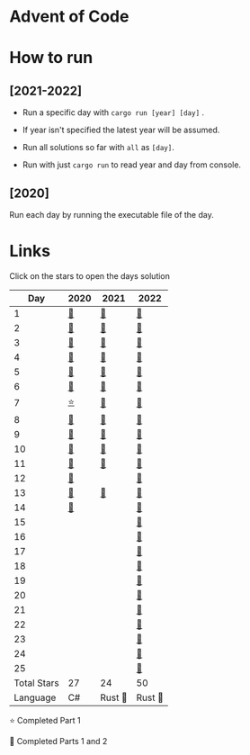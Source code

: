 # Advent of Code

# How to run

## [2021-2022]

-   Run a specific day with `cargo run [year] [day]` .

-   If year isn't specified the latest year will be assumed.

-   Run all solutions so far with `all` as `[day]`.

-   Run with just `cargo run` to read year and day from console.

## [2020]

Run each day by running the executable file of the day.

# Links

Click on the stars to open the days solution

| Day | 2020 | 2021 | 2022 |
| --- | --- | --- | --- |
| 1 | [:star2:](2020/Day1/Day1.cs) | [:star2:](2021-22/src/solutions/year2021/day1.rs) | [:star2:](2021-22/src/solutions/year2022/day1.rs) |
| 2 | [:star2:](2020/Day2/Day2.cs) | [:star2:](2021-22/src/solutions/year2021/day2.rs) | [:star2:](2021-22/src/solutions/year2022/day2.rs) |
| 3 | [:star2:](2020/Day3/Day3.cs) | [:star2:](2021-22/src/solutions/year2021/day3.rs) | [:star2:](2021-22/src/solutions/year2022/day3.rs) |
| 4 | [:star2:](2020/Day4/Day4.cs) | [:star2:](2021-22/src/solutions/year2021/day4.rs) | [:star2:](2021-22/src/solutions/year2022/day4.rs) |
| 5 | [:star2:](2020/Day5/Day5.cs) | [:star2:](2021-22/src/solutions/year2021/day5.rs) | [:star2:](2021-22/src/solutions/year2022/day5.rs) |
| 6 | [:star2:](2020/Day6/Day6.cs) | [:star2:](2021-22/src/solutions/year2021/day6.rs) | [:star2:](2021-22/src/solutions/year2022/day6.rs) |
| 7 | [:star:](2020/Day7/Day7.cs) | [:star2:](2021-22/src/solutions/year2021/day7.rs) | [:star2:](2021-22/src/solutions/year2022/day7.rs) |
| 8 | [:star2:](2020/Day8/Day8.cs) | [:star2:](2021-22/src/solutions/year2021/day8.rs) | [:star2:](2021-22/src/solutions/year2022/day8.rs) |
| 9 | [:star2:](2020/Day9/Day9.cs) | [:star2:](2021-22/src/solutions/year2021/day9.rs) | [:star2:](2021-22/src/solutions/year2022/day9.rs) |
| 10 | [:star2:](2020/Day10/Day10.cs) | [:star2:](2021-22/src/solutions/year2021/day10.rs) | [:star2:](2021-22/src/solutions/year2022/day10.rs) |
| 11 | [:star2:](2020/Day11/Day11.cs) | [:star2:](2021-22/src/solutions/year2021/day11.rs) | [:star2:](2021-22/src/solutions/year2022/day11.rs) |
| 12 | [:star2:](2020/Day12/Day12.cs) |  | [:star2:](2021-22/src/solutions/year2022/day12.rs) |
| 13 | [:star2:](2020/Day13/Day13.cs) | [:star2:](2021-22/src/solutions/year2021/day13.rs) | [:star2:](2021-22/src/solutions/year2022/day13.rs) |
| 14 | [:star2:](2020/Day14/Day14.cs) |  | [:star2:](2021-22/src/solutions/year2022/day14.rs) |
| 15 |  |  | [:star2:](2021-22/src/solutions/year2022/day15.rs) |
| 16 |  |  | [:star2:](2021-22/src/solutions/year2022/day16.rs) |
| 17 |  |  | [:star2:](2021-22/src/solutions/year2022/day17.rs) |
| 18 |  |  | [:star2:](2021-22/src/solutions/year2022/day18.rs) |
| 19 |  |  | [:star2:](2021-22/src/solutions/year2022/day19.rs) |
| 20 |  |  | [:star2:](2021-22/src/solutions/year2022/day20.rs) |
| 21 |  |  | [:star2:](2021-22/src/solutions/year2022/day21.rs) |
| 22 |  |  | [:star2:](2021-22/src/solutions/year2022/day22.rs) |
| 23 |  |  | [:star2:](2021-22/src/solutions/year2022/day23.rs) |
| 24 |  |  | [:star2:](2021-22/src/solutions/year2022/day24.rs) |
| 25 |  |  | [:star2:](2021-22/src/solutions/year2022/day25.rs) |
| Total Stars | 27 | 24 | 50 |
| Language | C# | Rust :crab: | Rust :crab: |


:star: Completed Part 1

:star2: Completed Parts 1 and 2
